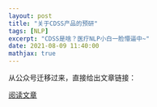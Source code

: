 ```yaml
---
layout: post
title: "关于CDSS产品的预研"
tags: [NLP]
excerpt: "CDSS是啥？医疗NLP小白一脸懵逼中~"
date: 2021-08-09 11:40:00
mathjax: true
---
```


从公众号迁移过来，直接给出文章链接：

[阅读文章](https://mp.weixin.qq.com/s/PrrxL9TJSi3tOaQpNZPWqw)